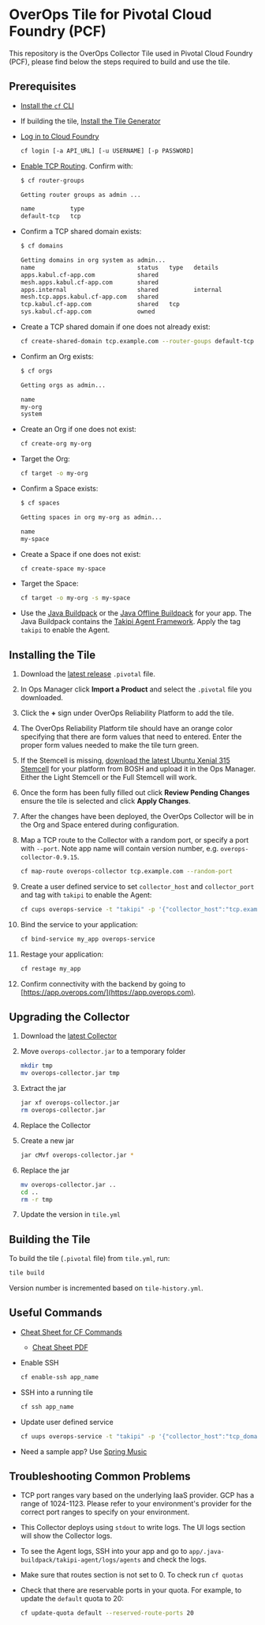 # OverOps Tile for Pivotal Cloud Foundry (PCF)

This repository is the OverOps Collector Tile used in Pivotal Cloud Foundry (PCF), please find below the steps required to build and use the tile.

## Prerequisites

* [Install the `cf` CLI](https://docs.cloudfoundry.org/cf-cli/install-go-cli.html)

* If building the tile, [Install the Tile Generator](https://docs.pivotal.io/tiledev/2-6/tile-generator.html#how-to)

* [Log in to Cloud Foundry](https://docs.cloudfoundry.org/cf-cli/getting-started.html)

  ```sh
  cf login [-a API_URL] [-u USERNAME] [-p PASSWORD]
  ```

* [Enable TCP Routing](https://docs.cloudfoundry.org/adminguide/enabling-tcp-routing.html). Confirm with:

  ```sh
  $ cf router-groups

  Getting router groups as admin ...

  name          type
  default-tcp   tcp
  ```

* Confirm a TCP shared domain exists:

  ```sh
  $ cf domains

  Getting domains in org system as admin...
  name                             status   type   details
  apps.kabul.cf-app.com            shared
  mesh.apps.kabul.cf-app.com       shared
  apps.internal                    shared          internal
  mesh.tcp.apps.kabul.cf-app.com   shared
  tcp.kabul.cf-app.com             shared   tcp
  sys.kabul.cf-app.com             owned
  ```

* Create a TCP shared domain if one does not already exist:

  ```sh
  cf create-shared-domain tcp.example.com --router-goups default-tcp
  ```

* Confirm an Org exists:

  ```sh
  $ cf orgs

  Getting orgs as admin...

  name
  my-org
  system
  ```

* Create an Org if one does not exist:

  ```sh
  cf create-org my-org
  ```

* Target the Org:

  ```sh
  cf target -o my-org
  ```

* Confirm a Space exists:

  ```sh
  $ cf spaces

  Getting spaces in org my-org as admin...

  name
  my-space
  ```

* Create a Space if one does not exist:

  ```sh
  cf create-space my-space
  ```

* Target the Space:

  ```sh
  cf target -o my-org -s my-space
  ```

* Use the [Java Buildpack](https://github.com/cloudfoundry/java-buildpack) or the [Java Offline Buildpack](https://docs.pivotal.io/pivotalcf/2-6/buildpacks/java/index.html) for your app. The Java Buildpack contains the [Takipi Agent Framework](https://github.com/cloudfoundry/java-buildpack/blob/master/docs/framework-takipi_agent.md). Apply the tag `takipi` to enable the Agent.

## Installing the Tile

1. Download the [latest release](https://github.com/takipi-field/overops-tile/releases) `.pivotal` file.

1. In Ops Manager click **Import a Product** and select the `.pivotal` file you downloaded.

1. Click the **+** sign under OverOps Reliability Platform to add the tile.

1. The OverOps Reliability Platform tile should have an orange color specifying that there are form values that need to entered. Enter the proper form values needed to make the tile turn green.

1. If the Stemcell is missing, [download the latest Ubuntu Xenial 315 Stemcell](https://bosh.cloudfoundry.org/stemcells/) for your platform from BOSH and upload it in the Ops Manager. Either the Light Stemcell or the Full Stemcell will work.

1. Once the form has been fully filled out click **Review Pending Changes** ensure the tile is selected and click **Apply Changes**.

1. After the changes have been deployed, the OverOps Collector will be in the Org and Space entered during configuration.

1. Map a TCP route to the Collector with a random port, or specify a port with `--port`. Note app name will contain version number, e.g. `overops-collector-0.9.15`.

     ```sh
     cf map-route overops-collector tcp.example.com --random-port
     ```

1. Create a user defined service to set `collector_host` and `collector_port` and tag with `takipi` to enable the Agent:

     ```sh
     cf cups overops-service -t "takipi" -p '{"collector_host":"tcp.example.com", "collector_port":"1234"}'`
     ```

1. Bind the service to your application:

     ```sh
     cf bind-service my_app overops-service
     ```

1. Restage your application:

     ```sh
     cf restage my_app
     ```

1. Confirm connectivity with the backend by going to [https://app.overops.com/](https://app.overops.com).

## Upgrading the Collector

1. Download the [latest Collector](https://app.overops.com/app/download?t=tgz)

1. Move `overops-collector.jar` to a temporary folder

    ```sh
    mkdir tmp
    mv overops-collector.jar tmp
    ```

1. Extract the jar

    ```sh
    jar xf overops-collector.jar
    rm overops-collector.jar
    ```

1. Replace the Collector

1. Create a new jar

    ```sh
    jar cMvf overops-collector.jar *
    ```

1. Replace the jar

    ```sh
    mv overops-collector.jar ..
    cd ..
    rm -r tmp
    ```

1. Update the version in `tile.yml`

## Building the Tile

To build the tile (`.pivotal` file) from `tile.yml`, run:

```sh
tile build
```

Version number is incremented based on `tile-history.yml`.

## Useful Commands

* [Cheat Sheet for CF Commands](https://blog.anynines.com/cloud-foundry-command-line-cheat-sheet/)

  * [Cheat Sheet PDF](readme/a9s-CF-Cheat-Sheet.pdf)

* Enable SSH

  ```sh
  cf enable-ssh app_name
  ```

* SSH into a running tile

  ```sh
  cf ssh app_name
  ```

* Update user defined service

    ```sh
    cf uups overops-service -t "takipi" -p '{"collector_host":"tcp_domain", "collector_port":"port_to_app"}'
    ```

* Need a sample app? Use [Spring Music](https://github.com/cloudfoundry-samples/spring-music)

## Troubleshooting Common Problems

* TCP port ranges vary based on the underlying IaaS provider. GCP has a range of 1024-1123. Please refer to your environment's provider for the correct port ranges to specify on your environment.

* This Collector deploys using `stdout` to write logs. The UI logs section will show the Collector logs.

* To see the Agent logs, SSH into your app and go to `app/.java-buildpack/takipi-agent/logs/agents` and check the logs.

* Make sure that routes section is not set to 0. To check run `cf quotas`

* Check that there are reservable ports in your quota. For example, to update the `default` quota to 20:

    ```sh
    cf update-quota default --reserved-route-ports 20
    ```
